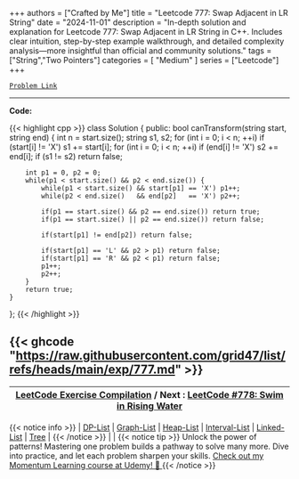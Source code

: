 
+++
authors = ["Crafted by Me"]
title = "Leetcode 777: Swap Adjacent in LR String"
date = "2024-11-01"
description = "In-depth solution and explanation for Leetcode 777: Swap Adjacent in LR String in C++. Includes clear intuition, step-by-step example walkthrough, and detailed complexity analysis—more insightful than official and community solutions."
tags = ["String","Two Pointers"]
categories = [
    "Medium"
]
series = ["Leetcode"]
+++



[`Problem Link`](https://leetcode.com/problems/swap-adjacent-in-lr-string/description/)

---

**Code:**

{{< highlight cpp >}}
class Solution {
public:
    bool canTransform(string start, string end) {
        int n = start.size();
        string s1, s2;
        for (int i = 0; i < n; ++i) 
            if (start[i] != 'X') s1 += start[i];
        for (int i = 0; i < n; ++i) 
            if (end[i] != 'X') s2 += end[i];
        if (s1 != s2) return false;

        int p1 = 0, p2 = 0;
        while(p1 < start.size() && p2 < end.size()) {
            while(p1 < start.size() && start[p1] == 'X') p1++;
            while(p2 < end.size()   && end[p2]   == 'X') p2++;

            if(p1 == start.size() && p2 == end.size()) return true;
            if(p1 == start.size() || p2 == end.size()) return false;

            if(start[p1] != end[p2]) return false;

            if(start[p1] == 'L' && p2 > p1) return false;
            if(start[p1] == 'R' && p2 < p1) return false;
            p1++;
            p2++;
        }
        return true;
    }
};
{{< /highlight >}}

{{< ghcode "https://raw.githubusercontent.com/grid47/list/refs/heads/main/exp/777.md" >}}
---

| [LeetCode Exercise Compilation](https://grid47.xyz/leetcode/) / Next : [LeetCode #778: Swim in Rising Water](https://grid47.xyz/posts/leetcode_778) |
| --- |
{{< notice info >}}
| [DP-List](https://grid47.xyz/lists/dp/) | [Graph-List](https://grid47.xyz/lists/graph/) | [Heap-List](https://grid47.xyz/lists/heap/) | [Interval-List](https://grid47.xyz/lists/interval/) | [Linked-List](https://grid47.xyz/lists/ll/) | [Tree](https://grid47.xyz/lists/tree/) |
{{< /notice >}}
| |
{{< notice tip >}}
Unlock the power of patterns! Mastering one problem builds a pathway to solve many more. Dive into practice, and let each problem sharpen your skills. [Check out my Momentum Learning course at Udemy! 🚀 ](https://www.udemy.com/course/algorithms-and-data-structures-in-cpp/)
{{< /notice >}}


